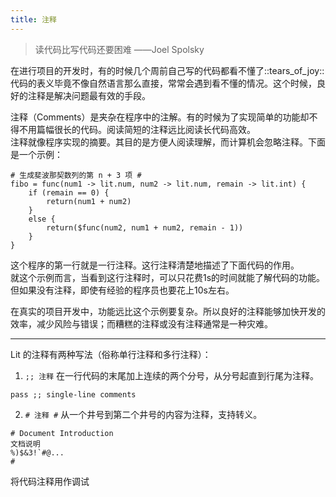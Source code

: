 ```yaml
---
title: 注释
---
```


> 读代码比写代码还要困难 ——Joel Spolsky

在进行项目的开发时，有的时候几个周前自己写的代码都看不懂了::tears_of_joy::  
代码的表义毕竟不像自然语言那么直接，常常会遇到看不懂的情况。这个时候，良好的注释是解决问题最有效的手段。

注释（Comments）是夹杂在程序中的注解。有的时候为了实现简单的功能却不得不用篇幅很长的代码。阅读简短的注释远比阅读长代码高效。  
注释就像程序实现的摘要。其目的是方便人阅读理解，而计算机会忽略注释。下面是一个示例：

```lit
# 生成斐波那契数列的第 n + 3 项 #
fibo = func(num1 -> lit.num, num2 -> lit.num, remain -> lit.int) {
	if (remain == 0) {
		return(num1 + num2)
	}
	else {
		return($func(num2, num1 + num2, remain - 1))
	}
}
```

这个程序的第一行就是一行注释。这行注释清楚地描述了下面代码的作用。  
就这个示例而言，当看到这行注释时，可以只花费1s的时间就能了解代码的功能。但如果没有注释，即使有经验的程序员也要花上10s左右。

在真实的项目开发中，功能远比这个示例要复杂。所以良好的注释能够加快开发的效率，减少风险与错误；而糟糕的注释或没有注释通常是一种灾难。

---

Lit 的注释有两种写法（俗称单行注释和多行注释）：

1. `;; 注释`
  在一行代码的末尾加上连续的两个分号，从分号起直到行尾为注释。
  ```lit
pass ;; single-line comments
```

2. `# 注释 #`
  从一个井号到第二个井号的内容为注释，支持转义。
  ```lit
# Document Introduction
文档说明
%)$&3!`#@...
#
```

将代码注释用作调试